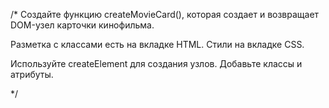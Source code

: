 /*
  Создайте функцию createMovieCard(), которая 
  создает и возвращает DOM-узел карточки кинофильма.
  
  Разметка с классами есть на вкладке HTML.
  Стили на вкладке CSS.
  
  Используйте createElement для создания узлов.
  Добавьте классы и атрибуты.
  
*/
